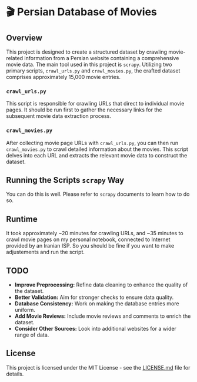 # 🎬 Persian Database of Movies

## Overview

This project is designed to create a structured dataset by crawling movie-related information from a Persian website containing a comprehensive movie data. The main tool used in this project is `scrapy`. Utilizing two primary scripts, `crawl_urls.py` and `crawl_movies.py`, the crafted dataset comprises approximately 15,000 movie entries.

### `crawl_urls.py`

This script is responsible for crawling URLs that direct to individual movie pages. It should be run first to gather the necessary links for the subsequent movie data extraction process.

### `crawl_movies.py`

After collecting movie page URLs with `crawl_urls.py`, you can then run `crawl_movies.py` to crawl detailed information about the movies. This script delves into each URL and extracts the relevant movie data to construct the dataset.

## Running the Scripts `scrapy` Way

You can do this is well. Please refer to `scrapy` documents to learn how to do so.

## Runtime

It took approximately ~20 minutes for crawling URLs, and ~35 minutes to crawl movie pages on my personal notebook, connected to Internet provided by an Iranian ISP. So you should be fine if you want to make adjustements and run the script.

## TODO

- **Improve Preprocessing:** Refine data cleaning to enhance the quality of the dataset.
- **Better Validation:** Aim for stronger checks to ensure data quality.
- **Database Consistency:** Work on making the database entries more uniform.
- **Add Movie Reviews:** Include movie reviews and comments to enrich the dataset.
- **Consider Other Sources:** Look into additional websites for a wider range of data.

## License

This project is licensed under the MIT License - see the [LICENSE.md](LICENSE.md) file for details.
